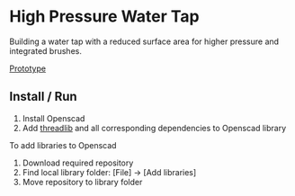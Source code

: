 # High Pressure Water Tap

Building a water tap with a reduced surface area for higher pressure and integrated brushes.

[Prototype](./screenshots/first_draft.png)

## Install / Run

1. Install Openscad
2. Add [threadlib](https://github.com/adrianschlatter/threadlib) and all corresponding dependencies to Openscad library

To add libraries to Openscad

1. Download required repository
2. Find local library folder: [File] -> [Add libraries]
3. Move repository to library folder
